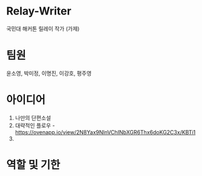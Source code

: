 # Relay-Writer
국민대 해커톤 릴레이 작가 (가제)

# 팀원
윤소영, 박미정, 이명진, 이강호, 평주영

# 아이디어
1. 나만의 단편소설
2. 대략적인 플로우 - https://ovenapp.io/view/2N8Yax9NlnVChINbXGR6Thx6doKG2C3x/KBTi1
3.

# 역할 및 기한
